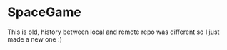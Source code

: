 # SpaceGame
This is old, history between local and remote repo was different so I just made a new one :)
